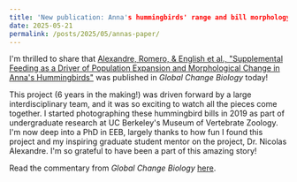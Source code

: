 ```yaml
---
title: 'New publication: Anna's hummingbirds' range and bill morphology have changed in association with feeder availability'
date: 2025-05-21
permalink: /posts/2025/05/annas-paper/
---
```


I'm thrilled to share that <a href="https://onlinelibrary.wiley.com/doi/abs/10.1111/gcb.70237">Alexandre, Romero, & English et al., "Supplemental Feeding as a Driver of Population Expansion and Morphological Change in Anna's Hummingbirds"</a> was published in <i>Global Change Biology</i> today!  
  
This project (6 years in the making!) was driven forward by a large interdisciplinary team, and it was so exciting to watch all the pieces come together. I started photographing these hummingbird bills in 2019 as part of undergraduate research at UC Berkeley's Museum of Vertebrate Zoology. I'm now deep into a PhD in EEB, largely thanks to how fun I found this project and my inspiring graduate student mentor on the project, Dr. Nicolas Alexandre. I'm so grateful to have been a part of this amazing story!  
  
Read the commentary from <i>Global Change Biology</i> <a href="https://onlinelibrary.wiley.com/doi/10.1111/gcb.70199">here</a>.